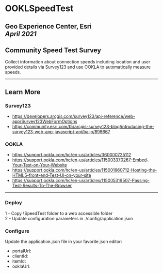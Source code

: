 # OOKLSpeedTest
   
Geo Experience Center, Esri\
_April 2021_
---

## Community Speed Test Survey
Collect information about connection speeds including location and user provided details via Survey123 and use OOKLA to automatically measure speeds.   

---
## Learn More

### Survey123
- https://developers.arcgis.com/survey123/api-reference/web-app/Survey123WebFormOptions
- https://community.esri.com/t5/arcgis-survey123-blog/introducing-the-survey123-web-app-javascript-api/ba-p/896667

### OOKLA
- https://support.ookla.com/hc/en-us/articles/360000725112
- https://support.ookla.com/hc/en-us/articles/115003370267-Embed-Your-Test-on-Your-Website
- https://support.ookla.com/hc/en-us/articles/115001660712-Hosting-the-HTML5-front-end-Test-UI-on-your-site
- https://support.ookla.com/hc/en-us/articles/115005319507-Passing-Test-Results-To-The-Browser

---
### Deploy
   1 - Copy \SpeedTest folder to a web accessible folder\
   2 - Update configuration parameters in ./config/application.json 

### Configure 

Update the application.json file in your favorite json editor:

- portalUrl: 
- clientId: 
- itemId: 
- ooklaUrl: 


